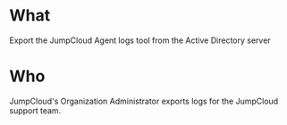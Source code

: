 # What
Export the JumpCloud Agent logs tool from the Active Directory server
# Who
JumpCloud's Organization Administrator exports logs for the JumpCloud support team.
